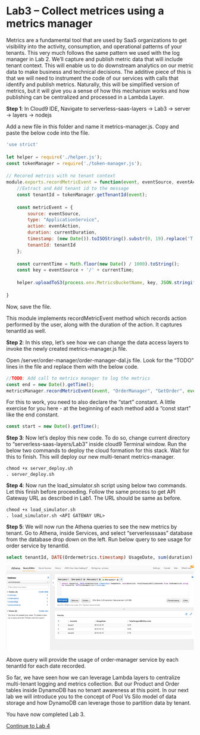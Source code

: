 # Lab3 – Collect metrices using a metrics manager

Metrics are a fundamental tool that are used by SaaS organizations to get visibility into the activity, consumption, and operational patterns of your tenants. This very much follows the same pattern we used with the log manager in Lab 2. We’ll capture and publish metric data that will include tenant context. This will enable us to do downstream analytics on our metric data to make business and technical decisions. The additive piece of this is that we will need to instrument the code of our services with calls that identify and publish metrics. Naturally, this will be simplified version of metrics, but it will give you a sense of how this mechanism works and how publishing can be centralized and processed in a Lambda Layer.

<b>Step 1</b>: In Cloud9 IDE, Navigate to serverless-saas-layers -> Lab3 -> server -> layers -> nodejs

Add a new file in this folder and name it metrics-manager.js. Copy and paste the below code into the file.

```javascript
'use strict'

let helper = require('./helper.js');
const tokenManager = require('./token-manager.js');

// Recored metrics with no tenant context
module.exports.recordMetricEvent = function(event, eventSource, eventAction, context, currentDuration) {
    //Extract and Add tenant id to the message
    const tenantId = tokenManager.getTenantId(event);
    
    const metricEvent = {
        source: eventSource,
        type: "ApplicationService",
        action: eventAction,
        duration: currentDuration,
        timestamp: (new Date()).toISOString().substr(0, 19).replace('T',' '),
        tenantId: tenantId
    };
    
    const currentTime = Math.floor(new Date() / 1000).toString();
    const key = eventSource + '/' + currentTime;

    helper.uploadToS3(process.env.MetricsBucketName, key, JSON.stringify(metricEvent));
        
}
```
Now, save the file.

This module implements recordMetricEvent method which records action performed by the user, along with the duration of the action. It captures tenantId as well. 

<b>Step 2</b>: In this step, let’s see how we can change the data access layers to invoke the newly created metrics-manager.js file.

Open /server/order-manager/order-manager-dal.js file. Look for the “TODO” lines in the file and replace them with the below code.

```javascript
//TODO: Add call to metrics manager to log the metrics
const end = new Date().getTime();
metricsManager.recordMetricEvent(event, "OrderManager", "GetOrder", event, end - start);
```
For this to work, you need to also declare the “start” constant. A little exercise for you here - at the beginning of each method add a “const start” like the end constant. 
```javascript
const start = new Date().getTime();
```
<b>Step 3</b>: Now let’s deploy this new code. To do so, change current directory to “serverless-saas-layers/Lab3” inside cloud9 Terminal window. Run the below two commands to deploy the cloud formation for this stack. Wait for this to finish. This will deploy our new multi-tenant metrics-manager.
```
chmod +x server_deploy.sh
. server_deploy.sh
```
<b>Step 4</b>: Now run the load_simulator.sh script using below two commands. Let this finish before proceeding. Follow the same process to get API Gateway URL as described in Lab1. The URL should be same as before. 
```
chmod +x load_simulator.sh
. load_simulator.sh <API GATEWAY URL> 
```
<b>Step 5</b>: We will now run the Athena queries to see the new metrics by tenant. Go to Athena, inside Services, and select “serverlesssaas” database from the database drop down on the left. Run below query to see usage for order service by tenantId.
```sql
select tenantId, DATE(Ordermetrics.timestamp) UsageDate, sum(duration) TotalUsageinMilliSeconds from Ordermetrics group by tenantId, DATE(Ordermetrics.timestamp)
```
<p align="center"><kbd><img src="../Images/Lab3-AthenaResults.png" alt="Lab 3 - Athena Results"/></kbd></p>
Above query will provide the usage of order-manager service by each tenantId for each date recorded.

So far, we have seen how we can leverage Lambda layers to centralize multi-tenant logging and metrics collection. But our Product and Order tables inside DynamoDB has no tenant awareness at this point. In our next lab we will introduce you to the concept of Pool Vs Silo model of data storage and how DynamoDB can leverage those to partition data by tenant.

You have now completed Lab 3. 

[Continue to Lab 4](../Lab4/README.md)



